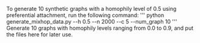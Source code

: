 To generate 10 synthetic graphs with a homophily level of 0.5 using preferential attachment, run the following command:
'''
python generate_mixhop_data.py --h 0.5 --n 2000 --c 5 --num_graph 10
'''
Generate 10 graphs with homophily levels ranging from 0.0 to 0.9, and put the files here for later use.
